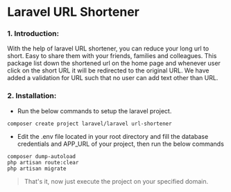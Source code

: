 # Laravel URL Shortener

### 1. Introduction:

With the help of laravel URL shortener, you can reduce your long url to short. Easy to share them with your friends, families and colleagues. This package list down the shortened url on the home page and whenever user click on the short URL it will be redirected to the original URL. We have added a validation for URL such that no user can add text other than URL.

### 2. Installation:

* Run the below commands to setup the laravel project. 
~~~
composer create project laravel/laravel url-shortener
~~~

* Edit the .env file located in your root directory and fill the database credentials and APP_URL of your project, then run the below commands

~~~
composer dump-autoload
php artisan route:clear
php artisan migrate
~~~

> That's it, now just execute the project on your specified domain.